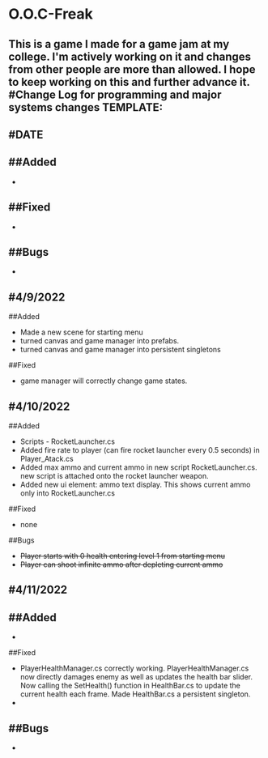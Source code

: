 # O.O.C-Freak
This is a game I made for a game jam at my college. I'm actively working on it and changes from other people are more than allowed. I hope to keep working on this and further advance it.
#Change Log for programming and major systems changes
TEMPLATE:
---


#DATE
---
##Added
- 
- 

##Fixed
- 
- 

##Bugs
- 
- 

#4/9/2022
---
##Added
- Made a new scene for starting menu
- turned canvas and game manager into prefabs.
- turned canvas and game manager into persistent singletons

##Fixed
- game manager will correctly change game states.

#4/10/2022
---
##Added
- Scripts - RocketLauncher.cs
- Added fire rate to player (can fire rocket launcher every 0.5 seconds) in Player_Atack.cs
- Added max ammo and current ammo in new script RocketLauncher.cs. new script is attached onto the rocket launcher weapon.
- Added new ui element: ammo text display. This shows current ammo only into RocketLauncher.cs

##Fixed
- none

##Bugs
- ~~Player starts with 0 health entering level 1 from starting menu~~
- ~~Player can shoot infinite ammo after depleting current ammo~~

#4/11/2022
---

##Added
- 
- 

##Fixed
- PlayerHealthManager.cs correctly working. PlayerHealthManager.cs now directly damages enemy as well as updates the health bar slider. Now calling the SetHealth() function in HealthBar.cs to update the current health each frame. Made HealthBar.cs a persistent singleton.
- 

##Bugs
- 
- 
